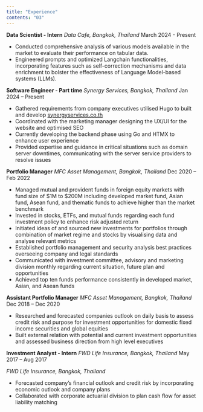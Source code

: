 ```yaml
---
title: "Experience"
contents: "03"
---
```


<div class="flex justify-between">
    <span>
        <b>Data Scientist - Intern</b> 
        <i class="fa-solid fa-map-marker-alt mx-1"></i>
        <i>Data Cafe, Bangkok, Thailand</i>
    </span>   
    <span>March 2024 - Present</span>
</div>

- Conducted comprehensive analysis of various models available in the market to evaluate their performance on tabular data.
- Engineered prompts and optimized Langchain functionalities, incorporating features such as self-correction mechanisms and data enrichment to bolster the effectiveness of Language Model-based systems (LLMs).

<div class="flex justify-between mt-2">
    <span>
        <b>Software Engineer - Part time</b> 
        <i class="fa-solid fa-map-marker-alt mx-1"></i>
        <i>Synergy Services, Bangkok, Thailand</i>
    </span>   
    <span>Jan 2024 – Present</span>
</div>

- Gathered requirements from company executives utilised Hugo to built and develop <a class="text-teal-600" target="_blank" href="synergyservices.co.th">synergyservices.co.th</a>
- Coordinated with the marketing manager designing the UX/UI for the website and optimised SEO
- Currently developing the backend phase using Go and HTMX to enhance user experience
- Provided expertise and guidance in critical situations such as domain server downtimes, communicating with the server service providers to resolve issues

<div class="flex justify-between mt-2">
    <span>
        <b>Portfolio Manager</b> 
        <i class="fa-solid fa-map-marker-alt mx-1"></i>
        <i>MFC Asset Management, Bangkok, Thailand</i>
    </span>   
    <span>Dec 2020 – Feb 2022</span>
</div>

- Managed mutual and provident funds in foreign equity markets with fund size of $1M to $200M including developed market fund, Asian fund, Asean fund, and thematic funds to achieve higher than the market benchmark
- Invested in stocks, ETFs, and mutual funds regarding each fund investment policy to enhance risk adjusted return
- Initiated ideas of and sourced new investments for portfolios through combination of market regime and stocks by visualising data and analyse relevant metrics
- Established portfolio management and security analysis best practices overseeing company and legal standards
- Communicated with investment committee, advisory and marketing division monthly regarding current situation, future plan and opportunities
- Achieved top ten funds performance consistently in developed market, Asian, and Asean funds

<div class="flex justify-between mt-2">
    <span>
        <b>Assistant Portfolio Manager</b> 
        <i class="fa-solid fa-map-marker-alt mx-1"></i>
        <i>MFC Asset Management, Bangkok, Thailand</i>
    </span>
    <span>Dec 2018 – Dec 2020</span>
</div>

- Researched and forecasted companies outlook on daily basis to assess credit risk and purpose for investment opportunities for domestic fixed income securities and global equities
- Built external relation with potential and current investment opportunities and assessed business direction from high level executives

<div class="flex justify-between mt-2">
    <span>
        <b>Investment Analyst - Intern</b> 
        <i class="fa-solid fa-map-marker-alt mx-1"></i>
        <i>FWD Life Insurance, Bangkok, Thailand</i>
    </span>
    <span>May 2017 – Aug 2017</span>
</div>

_FWD Life Insurance, Bangkok, Thailand_

- Forecasted company’s financial outlook and credit risk by incorporating economic outlook and company plans
- Collaborated with corporate actuarial division to plan cash flow for asset liability matching
